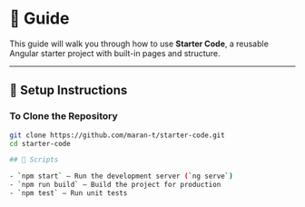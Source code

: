# 📘 Guide

This guide will walk you through how to use **Starter Code**, a reusable Angular starter project with built-in pages and structure.

---

## 🔧 Setup Instructions

### To Clone the Repository

```bash
git clone https://github.com/maran-t/starter-code.git
cd starter-code

## 🔧 Scripts

- `npm start` – Run the development server (`ng serve`)
- `npm run build` – Build the project for production
- `npm test` – Run unit tests
